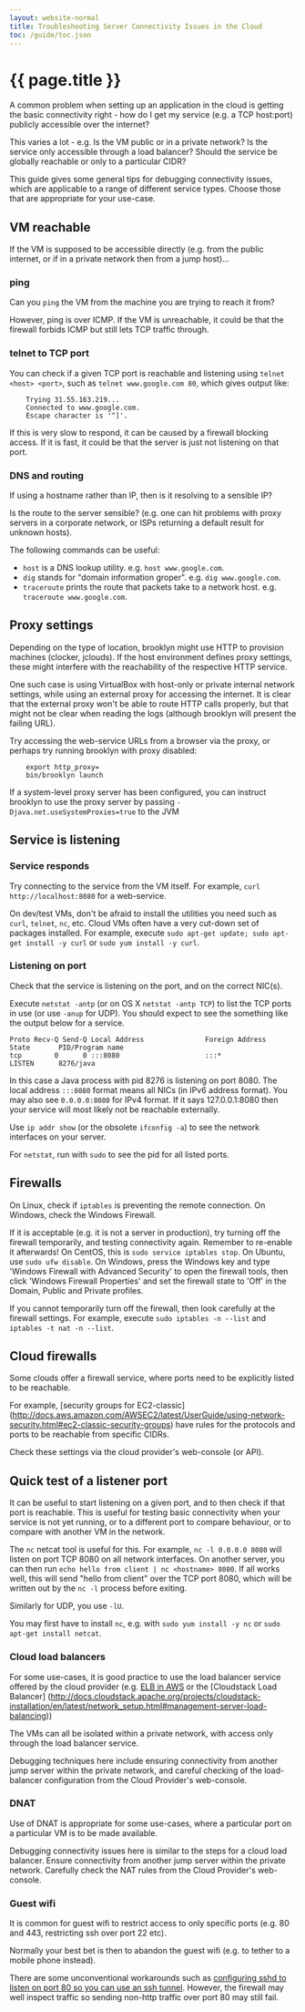 ```yaml
---
layout: website-normal
title: Troubleshooting Server Connectivity Issues in the Cloud
toc: /guide/toc.json
---
```

# {{ page.title }}

A common problem when setting up an application in the cloud is getting the basic connectivity right - how
do I get my service (e.g. a TCP host:port) publicly accessible over the internet?

This varies a lot - e.g. Is the VM public or in a private network? Is the service only accessible through
a load balancer? Should the service be globally reachable or only to a particular CIDR?

This guide gives some general tips for debugging connectivity issues, which are applicable to a 
range of different service types. Choose those that are appropriate for your use-case.

## VM reachable
If the VM is supposed to be accessible directly (e.g. from the public internet, or if in a private network
then from a jump host)...

### ping
Can you `ping` the VM from the machine you are trying to reach it from?

However, ping is over ICMP. If the VM is unreachable, it could be that the firewall forbids ICMP but still
lets TCP traffic through.

### telnet to TCP port
You can check if a given TCP port is reachable and listening using `telnet <host> <port>`, such as
`telnet www.google.com 80`, which gives output like:

~~~
    Trying 31.55.163.219...
    Connected to www.google.com.
    Escape character is '^]'.
~~~

If this is very slow to respond, it can be caused by a firewall blocking access. If it is fast, it could
be that the server is just not listening on that port.

### DNS and routing
If using a hostname rather than IP, then is it resolving to a sensible IP?

Is the route to the server sensible? (e.g. one can hit problems with proxy servers in a corporate
network, or ISPs returning a default result for unknown hosts).

The following commands can be useful:

* `host` is a DNS lookup utility. e.g. `host www.google.com`.
* `dig` stands for "domain information groper". e.g. `dig www.google.com`.
* `traceroute` prints the route that packets take to a network host. e.g. `traceroute www.google.com`.

## Proxy settings
Depending on the type of location, brooklyn might use HTTP to provision machines (clocker, jclouds). If the host environment defines proxy settings, these might interfere with the reachability of the respective HTTP service.

One such case is using VirtualBox with host-only or private internal network settings, while using an external proxy for accessing the internet. It is clear that the external proxy won't be able to route HTTP calls properly, but that might not be clear when reading the logs (although brooklyn will present the failing URL).

Try accessing the web-service URLs from a browser via the proxy, or perhaps try running brooklyn with proxy disabled:

~~~
    export http_proxy=
    bin/brooklyn launch
~~~

If a system-level proxy server has been configured, you can instruct brooklyn to use the proxy server by passing `-Djava.net.useSystemProxies=true` to the JVM

## Service is listening

### Service responds
Try connecting to the service from the VM itself. For example, `curl http://localhost:8080` for a
web-service.

On dev/test VMs, don't be afraid to install the utilities you need such as `curl`, `telnet`, `nc`,
etc. Cloud VMs often have a very cut-down set of packages installed. For example, execute
`sudo apt-get update; sudo apt-get install -y curl` or `sudo yum install -y curl`.

### Listening on port
Check that the service is listening on the port, and on the correct NIC(s).

Execute `netstat -antp` (or on OS X `netstat -antp TCP`) to list the TCP ports in use (or use
`-anup` for UDP). You should expect to see the something like the output below for a service.

~~~
Proto Recv-Q Send-Q Local Address               Foreign Address             State       PID/Program name   
tcp        0      0 :::8080                     :::*                        LISTEN      8276/java           
~~~

In this case a Java process with pid 8276 is listening on port 8080. The local address `:::8080`
format means all NICs (in IPv6 address format). You may also see `0.0.0.0:8080` for IPv4 format.
If it says 127.0.0.1:8080 then your service will most likely not be reachable externally.

Use `ip addr show` (or the obsolete `ifconfig -a`) to see the network interfaces on your server.

For `netstat`, run with `sudo` to see the pid for all listed ports.

## Firewalls
On Linux, check if `iptables` is preventing the remote connection. On Windows, check the Windows Firewall.

If it is acceptable (e.g. it is not a server in production), try turning off the firewall temporarily,
and testing connectivity again. Remember to re-enable it afterwards! On CentOS, this is `sudo service
iptables stop`. On Ubuntu, use `sudo ufw disable`. On Windows, press the Windows key and type 'Windows
Firewall with Advanced Security' to open the firewall tools, then click 'Windows Firewall Properties'
and set the firewall state to 'Off' in the Domain, Public and Private profiles.

If you cannot temporarily turn off the firewall, then look carefully at the firewall settings. For
example, execute `sudo iptables -n --list` and `iptables -t nat -n --list`.

## Cloud firewalls
Some clouds offer a firewall service, where ports need to be explicitly listed to be reachable.

For example, [security groups for EC2-classic]
(http://docs.aws.amazon.com/AWSEC2/latest/UserGuide/using-network-security.html#ec2-classic-security-groups)
have rules for the protocols and ports to be reachable from specific CIDRs.

Check these settings via the cloud provider's web-console (or API).

## Quick test of a listener port
It can be useful to start listening on a given port, and to then check if that port is reachable.
This is useful for testing basic connectivity when your service is not yet running, or to a
different port to compare behaviour, or to compare with another VM in the network.

The `nc` netcat tool is useful for this. For example, `nc -l 0.0.0.0 8080` will listen on port
TCP 8080 on all network interfaces. On another server, you can then run `echo hello from client
| nc <hostname> 8080`. If all works well, this will send "hello from client" over the TCP port 8080,
which will be written out by the `nc -l` process before exiting.

Similarly for UDP, you use `-lU`.

You may first have to install `nc`, e.g. with `sudo yum install -y nc` or `sudo apt-get install netcat`.

### Cloud load balancers
For some use-cases, it is good practice to use the load balancer service offered by the cloud provider
(e.g. [ELB in AWS](http://aws.amazon.com/elasticloadbalancing/) or the [Cloudstack Load Balancer]
(http://docs.cloudstack.apache.org/projects/cloudstack-installation/en/latest/network_setup.html#management-server-load-balancing))

The VMs can all be isolated within a private network, with access only through the load balancer service.

Debugging techniques here include ensuring connectivity from another jump server within the private
network, and careful checking of the load-balancer configuration from the Cloud Provider's web-console.

### DNAT
Use of DNAT is appropriate for some use-cases, where a particular port on a particular VM is to be
made available.

Debugging connectivity issues here is similar to the steps for a cloud load balancer. Ensure
connectivity from another jump server within the private network. Carefully check the NAT rules from
the Cloud Provider's web-console.

### Guest wifi
It is common for guest wifi to restrict access to only specific ports (e.g. 80 and 443, restricting
ssh over port 22 etc).

Normally your best bet is then to abandon the guest wifi (e.g. to tether to a mobile phone instead).

There are some unconventional workarounds such as [configuring sshd to listen on port 80 so you can
use an ssh tunnel](http://askubuntu.com/questions/107173/is-it-possible-to-ssh-through-port-80).
However, the firewall may well inspect traffic so sending non-http traffic over port 80 may still fail.

